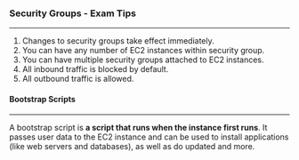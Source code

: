 ### Security Groups - Exam Tips

___

1. Changes to security groups take effect immediately.
2. You can have any number of EC2 instances within security group.
3. You can have multiple security groups attached to EC2 instances.
4. All inbound traffic is blocked by default.
5. All outbound traffic is allowed.

#### Bootstrap Scripts

___

A bootstrap script is **a script that runs when the instance first runs**.
It passes user data to the EC2 instance and can be used to install applications (like web servers and databases),
as well as do updated and more.